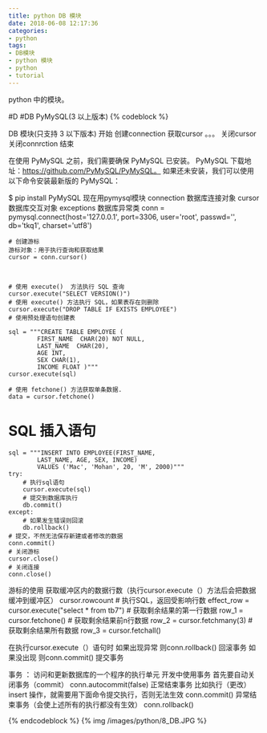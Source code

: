 ```yaml
---
title: python DB 模块
date: 2018-06-08 12:17:36
categories:
- python
tags:
- DB模块
- python 模块
- python
- tutorial
---
```

python 中的模块。
 <!-- more -->
#D
#DB PyMySQL(3 以上版本)
{% codeblock %}

DB 模块(只支持 3 以下版本)
	开始
	创建connection
	获取cursor
	。。。
	关闭cursor
	关闭connrction
	结束
	
在使用 PyMySQL 之前，我们需要确保 PyMySQL 已安装。
PyMySQL 下载地址：https://github.com/PyMySQL/PyMySQL。
如果还未安装，我们可以使用以下命令安装最新版的 PyMySQL：

$ pip install PyMySQL
现在用pymysql模块
	connection 数据库连接对象
	cursor	数据库交互对象
	exceptions 数据库异常类
	conn = pymysql.connect(host='127.0.0.1', port=3306, user='root', passwd='', db='tkq1', charset='utf8')

	# 创建游标
	游标对象：用于执行查询和获取结果
	cursor = conn.cursor()



	# 使用 execute()  方法执行 SQL 查询 
	cursor.execute("SELECT VERSION()")
	# 使用 execute() 方法执行 SQL，如果表存在则删除
	cursor.execute("DROP TABLE IF EXISTS EMPLOYEE")
	# 使用预处理语句创建表

	sql = """CREATE TABLE EMPLOYEE (
        	FIRST_NAME  CHAR(20) NOT NULL,
         	LAST_NAME  CHAR(20),
         	AGE INT,  
         	SEX CHAR(1),
         	INCOME FLOAT )"""
	cursor.execute(sql)

 	# 使用 fetchone() 方法获取单条数据.
	data = cursor.fetchone()

# SQL 插入语句
	sql = """INSERT INTO EMPLOYEE(FIRST_NAME,
         	LAST_NAME, AGE, SEX, INCOME)
         	VALUES ('Mac', 'Mohan', 20, 'M', 2000)"""
	try:
   		# 执行sql语句
   		cursor.execute(sql)
   		# 提交到数据库执行
   		db.commit()
	except:
   		# 如果发生错误则回滚
   		db.rollback()
	# 提交，不然无法保存新建或者修改的数据
	conn.commit()
	# 关闭游标
	cursor.close()
	# 关闭连接
	conn.close()
	
游标的使用
	获取缓冲区内的数据行数（执行cursor.execute（）方法后会把数据缓冲到缓冲区）
	cursor.rowcount
	# 执行SQL，返回受影响行数
	effect_row = cursor.execute("select * from tb7")
	# 获取剩余结果的第一行数据
	row_1 = cursor.fetchone()
	# 获取剩余结果前n行数据
	row_2 = cursor.fetchmany(3)
	# 获取剩余结果所有数据
	row_3 = cursor.fetchall()

在执行cursor.execute（）语句时
	如果出现异常
		则conn.rollback() 回滚事务
	如果没出现
		则conn.commit() 提交事务

事务 ： 访问和更新数据库的一个程序的执行单元
	开发中使用事务
		首先要自动关闭事务（commit）
			conn.autocommit(false)
		正常结束事务
			比如执行（更改） insert 操作，就需要用下面命令提交执行，否则无法生效
			conn.commit()
		异常结束事务（会使上述所有的执行都没有生效）
			conn.rollback()

 {% endcodeblock %}
 {% img /images/python/8_DB.JPG %}